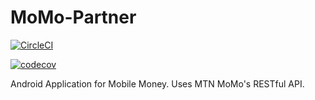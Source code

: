 # MoMo-Partner


[![CircleCI](https://dl.circleci.com/status-badge/img/gh/Lindelani-3/MoMo-Partner/tree/master.svg?style=svg&circle-token=bf3a6d735198a126ac728e791055308db38a24a2)](https://dl.circleci.com/status-badge/redirect/gh/Lindelani-3/MoMo-Partner/tree/master)


[![codecov](https://codecov.io/gh/Lindelani-3/MoMo-Partner/branch/master/graph/badge.svg?token=PVBBGP59XN)](https://codecov.io/gh/Lindelani-3/MoMo-Partner)


Android Application for Mobile Money. Uses MTN MoMo's RESTful API.
